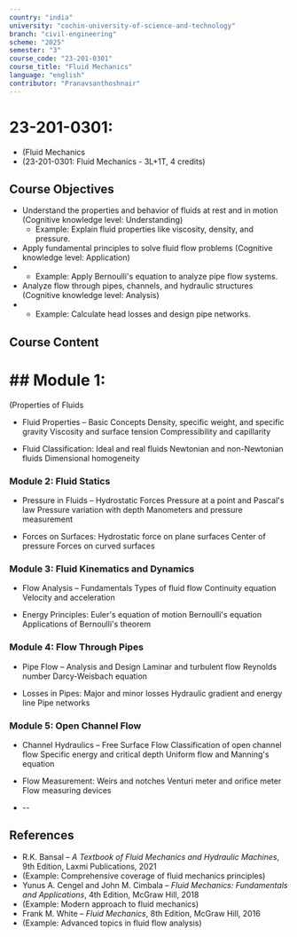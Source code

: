 ```yaml
---
country: "india"
university: "cochin-university-of-science-and-technology"
branch: "civil-engineering"
scheme: "2025"
semester: "3"
course_code: "23-201-0301"
course_title: "Fluid Mechanics"
language: "english"
contributor: "Pranavsanthoshnair"
---
```


# 23-201-0301: 
  - (Fluid Mechanics
  - (23-201-0301: Fluid Mechanics - 3L+1T, 4 credits)
## Course Objectives

* Understand the properties and behavior of fluids at rest and in motion (Cognitive knowledge level: Understanding)
    - Example: Explain fluid properties like viscosity, density, and pressure.
* Apply fundamental principles to solve fluid flow problems (Cognitive knowledge level: Application)
*   - Example: Apply Bernoulli's equation to analyze pipe flow systems.
* Analyze flow through pipes, channels, and hydraulic structures (Cognitive knowledge level: Analysis)
*   - Example: Calculate head losses and design pipe networks.

## Course Content
# ## Module 1:
  (Properties of Fluids

* Fluid Properties – Basic Concepts
  Density, specific weight, and specific gravity
  Viscosity and surface tension
  Compressibility and capillarity

* Fluid Classification:
  Ideal and real fluids
  Newtonian and non-Newtonian fluids
  Dimensional homogeneity

### Module 2: Fluid Statics
* Pressure in Fluids – Hydrostatic Forces
  Pressure at a point and Pascal's law
  Pressure variation with depth
  Manometers and pressure measurement

* Forces on Surfaces:
  Hydrostatic force on plane surfaces
  Center of pressure
  Forces on curved surfaces

### Module 3: Fluid Kinematics and Dynamics
* Flow Analysis – Fundamentals
  Types of fluid flow
  Continuity equation
  Velocity and acceleration

* Energy Principles:
  Euler's equation of motion
  Bernoulli's equation
  Applications of Bernoulli's theorem

### Module 4: Flow Through Pipes
* Pipe Flow – Analysis and Design
  Laminar and turbulent flow
  Reynolds number
  Darcy-Weisbach equation

* Losses in Pipes:
  Major and minor losses
  Hydraulic gradient and energy line
  Pipe networks

### Module 5: Open Channel Flow
* Channel Hydraulics – Free Surface Flow
  Classification of open channel flow
  Specific energy and critical depth
  Uniform flow and Manning's equation

* Flow Measurement:
  Weirs and notches
  Venturi meter and orifice meter
  Flow measuring devices

* --

## References

* R.K. Bansal – *A Textbook of Fluid Mechanics and Hydraulic Machines*, 9th Edition, Laxmi Publications, 2021
* (Example: Comprehensive coverage of fluid mechanics principles)
* Yunus A. Cengel and John M. Cimbala – *Fluid Mechanics: Fundamentals and Applications*, 4th Edition, McGraw Hill, 2018
* (Example: Modern approach to fluid mechanics)
* Frank M. White – *Fluid Mechanics*, 8th Edition, McGraw Hill, 2016
* (Example: Advanced topics in fluid flow analysis)
